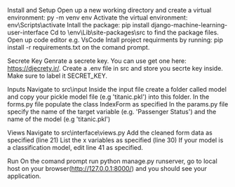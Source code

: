 Install and Setup
Open up a new working directory and create a virtual environment: py -m venv env
Activate the virtual environment: env\Scripts\activate
Intall the package: pip install django-machine-learning-user-interface
Cd to \env\Lib\site-packages\src to find the package files.
Open up code editor e.g. VsCode
Intall project requirments by running: pip install -r requirements.txt on the comand prompt.

Secrete Key
Genrate a secrete key. You can use get one here: https://djecrety.ir/. 
Create a .env file in src and store you secrte key inside. 
Make sure to label it SECRET_KEY.

Inputs
Navigate to src\input
Inside the input file create a folder called model and copy your pickle model file (e.g 'titanic.pkl') into this folder.
In the forms.py file populate the class IndexForm as specified
In the params.py file specify the name of the target variable (e.g. 'Passenger Status') and the name of the model (e.g 'titanic.pkl')


Views
Navigate to src\interface\views.py
Add the cleaned form data as specified (line 21)
List the x variables as specified (line 30)
If your model is a classification model, edit line 41 as specified.


Run 
On the comand prompt run python manage.py runserver, go to local host on your browser(http://127.0.0.1:8000/) and you should see your application. 




